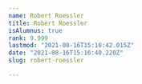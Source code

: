 ```yaml
---
name: Robert Roessler
title: Robert Roessler
isAlumnus: true
rank: 9.999
lastmod: "2021-08-16T15:16:42.015Z"
date: "2021-08-16T15:16:40.220Z"
slug: robert-roessler

---
```

